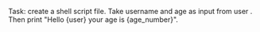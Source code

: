 Task: create a shell script file. 
Take username and age as input from user . 
Then print "Hello {user} your age is {age_number}".